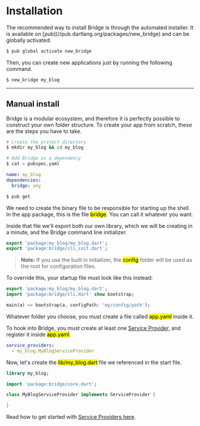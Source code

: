 # Installation
<p class='lead'>
The recommended way to install Bridge is through the automated installer.
It is available on [pub](//pub.dartlang.org/packages/new_bridge) and can be
globally activated:
</p>

```bash
$ pub global activate new_bridge
```

Then, you can create new applications just by running the following command.

```bash
$ new_bridge my_blog
```

---

## Manual install
Bridge is a modular ecosystem, and therefore it is perfectly possible to construct your own folder structure. To create
your app from scratch, these are the steps you have to take.

```bash
# Create the project directory
$ mkdir my_blog && cd my_blog

# Add Bridge as a dependency
$ cat > pubspec.yaml
```
```yaml
name: my_blog
dependencies:
  bridge: any
```
```bash
$ pub get
```

We need to create the binary file to be responsible for starting up the shell. In the app package, this is the file
<mark>bridge</mark>. You can call it whatever you want.

Inside that file we'll export both our own library, which we will be creating in a minute, and the Bridge command line
initializer.

```dart
export 'package:my_blog/my_blog.dart';
export 'package:bridge/cli_init.dart';
```

> **Note:** If you use the built in initializer, the <mark>config</mark> folder will be used as the root for
configuration files.

To override this, your startup file must look like this instead:

```dart
export 'package:my_blog/my_blog.dart';
import 'package:bridge/cli.dart' show bootstrap;

main(a) => bootstrap(a, configPath: 'my/config/path');
```

Whatever folder you choose, you must create a file called <mark>app.yaml</mark> inside it.

To hook into Bridge, you must create at least one [Service Provider](#/docs/core/service-providers), and register it inside
<mark>app.yaml</mark>.

```yaml
service_providers:
  - my_blog.MyBlogServiceProvider
```

Now, let's create the <mark>lib/my_blog.dart</mark> file we referenced in the start file.

```dart
library my_blog;

import 'package:bridge/core.dart';

class MyBlogServiceProvider implements ServiceProvider {

}
```

Read how to get started with [Service Providers here](#/docs/core/service-providers).
